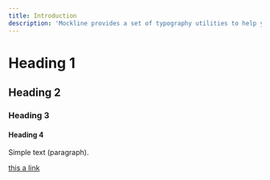 ```yaml
---
title: Introduction
description: 'Mockline provides a set of typography utilities to help you style your text.'
---
```


# Heading 1

## Heading 2

### Heading 3

#### Heading 4

Simple text (paragraph).

[this a link](https://mockline.dev)
